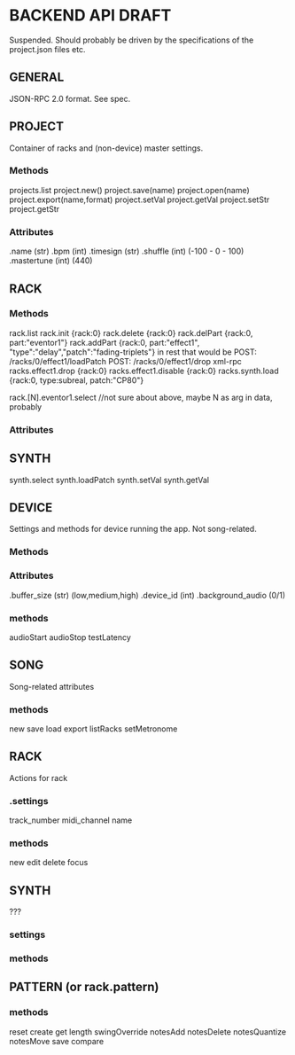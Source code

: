 # BACKEND API DRAFT
Suspended. Should probably be driven by the specifications of the project.json files etc.

## GENERAL

JSON-RPC 2.0 format. See spec.


## PROJECT
Container of racks and (non-device) master settings.


### Methods
projects.list
project.new()
project.save(name)
project.open(name)
project.export(name,format)
project.setVal
project.getVal
project.setStr
project.getStr

### Attributes
.name       (str)
.bpm        (int)
.timesign   (str)
.shuffle    (int)   (-100 - 0 - 100)
.mastertune (int)   (440)


## RACK

### Methods
rack.list
rack.init   {rack:0}
rack.delete {rack:0}
rack.delPart {rack:0, part:"eventor1"}
rack.addPart {rack:0, part:"effect1", "type":"delay","patch":"fading-triplets"}
in rest that would be
POST: /racks/0/effect1/loadPatch
POST: /racks/0/effect1/drop
xml-rpc
racks.effect1.drop {rack:0}
racks.effect1.disable {rack:0}
racks.synth.load {rack:0, type:subreal, patch:"CP80"}


rack.[N].eventor1.select
//not sure about above, maybe N as arg in data, probably

### Attributes


## SYNTH
synth.select
synth.loadPatch
synth.setVal
synth.getVal



## DEVICE
Settings and methods for device running the app. Not song-related.

### Methods

### Attributes
.buffer_size            (str) (low,medium,high)
.device_id              (int)
.background_audio       (0/1)

### methods
audioStart
audioStop
testLatency

## SONG
Song-related attributes


### methods
new
save
load
export
listRacks
setMetronome

## RACK
Actions for rack

### .settings
track_number
midi_channel
name

### methods
new
edit
delete
focus


## SYNTH 
???

### settings

### methods


## PATTERN (or rack.pattern)

### methods
reset
create
get
length
swingOverride
notesAdd
notesDelete
notesQuantize
notesMove
save
compare


